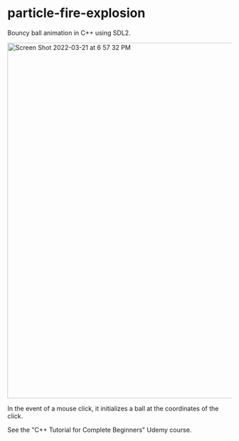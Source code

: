 # particle-fire-explosion
Bouncy ball animation in C++ using SDL2.

<img width="800" alt="Screen Shot 2022-03-21 at 6 57 32 PM" src="https://user-images.githubusercontent.com/62244020/159321444-1f7958fc-e4c5-46dd-839e-2d9dbea30aa6.png">

In the event of a mouse click, it initializes a ball at the coordinates of the click.

See the "C++ Tutorial for Complete Beginners" Udemy course.
